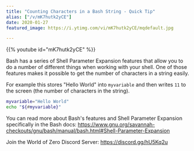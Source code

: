 ```yaml
---
title: "Counting Characters in a Bash String - Quick Tip"
alias: ["/v/mK7hutk2yCE"]
date: 2020-01-27
featured_image: https://i.ytimg.com/vi/mK7hutk2yCE/mqdefault.jpg

---
```


{{% youtube id="mK7hutk2yCE" %}}

Bash has a series of Shell Parameter Expansion features that allow you to do a number of different things when working with your shell. One of those features makes it possible to get the number of characters in a string easily.

For example this stores "Hello World" into `myvariable` and then writes `11` to the screen (the number of characters in the string).

```bash
myvariable="Hello World"
echo "${#myvariable}"
```

You can read more about Bash's features and Shell Parameter Expansion specifically in the Bash docs: https://www.gnu.org/savannah-checkouts/gnu/bash/manual/bash.html#Shell-Parameter-Expansion

Join the World of Zero Discord Server: https://discord.gg/hU5Kq2u